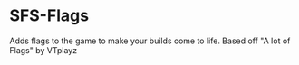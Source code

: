 # SFS-Flags
Adds flags to the game to make your builds come to life. Based off "A lot of Flags" by VTplayz
